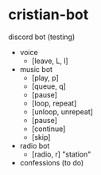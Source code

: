 # cristian-bot
discord bot (testing)
- voice
  - [leave, L, l]
- music bot
  - [play, p]
  - [queue, q]
  - [pause]
  - [loop, repeat]
  - [unloop, unrepeat]
  - [pause]
  - [continue]
  - [skip]
- radio bot
  - [radio, r] "station"
- confessions (to do)
